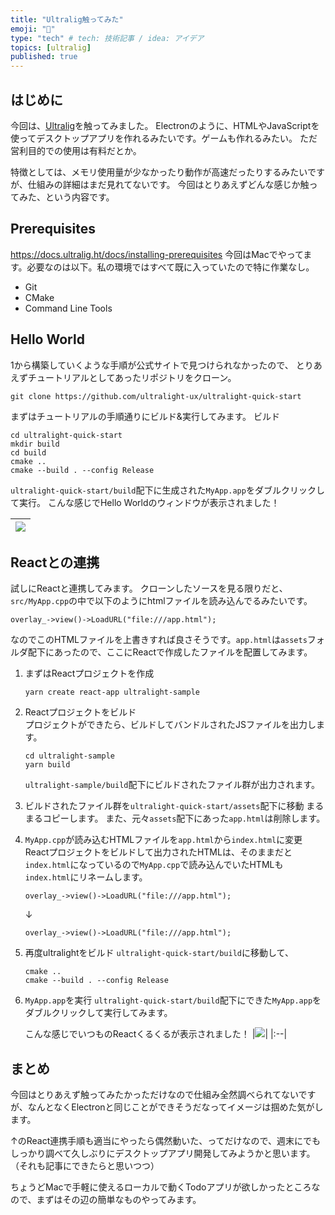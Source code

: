 ```yaml
---
title: "Ultralig触ってみた"
emoji: "🤖"
type: "tech" # tech: 技術記事 / idea: アイデア
topics: [ultralig]
published: true
---
```

## はじめに
今回は、[Ultralig](https://ultralig.ht/)を触ってみました。
Electronのように、HTMLやJavaScriptを使ってデスクトップアプリを作れるみたいです。ゲームも作れるみたい。
ただ営利目的での使用は有料だとか。

特徴としては、メモリ使用量が少なかったり動作が高速だったりするみたいですが、仕組みの詳細はまだ見れてないです。
今回はとりあえずどんな感じか触ってみた、という内容です。

## Prerequisites
https://docs.ultralig.ht/docs/installing-prerequisites
今回はMacでやってます。必要なのは以下。私の環境ではすべて既に入っていたので特に作業なし。
- Git
- CMake
- Command Line Tools

## Hello World
1から構築していくような手順が公式サイトで見つけられなかったので、
とりあえずチュートリアルとしてあったリポジトリをクローン。
```
git clone https://github.com/ultralight-ux/ultralight-quick-start
```
まずはチュートリアルの手順通りにビルド&実行してみます。
ビルド
```
cd ultralight-quick-start
mkdir build
cd build
cmake ..
cmake --build . --config Release
```
`ultralight-quick-start/build`配下に生成された`MyApp.app`をダブルクリックして実行。
こんな感じでHello Worldのウィンドウが表示されました！

|![](https://storage.googleapis.com/zenn-user-upload/f5w9y1wb44n3pwth1a3f25otdn4q)|
|:--|

## Reactとの連携
試しにReactと連携してみます。
クローンしたソースを見る限りだと、`src/MyApp.cpp`の中で以下のようにhtmlファイルを読み込んでるみたいです。
```
overlay_->view()->LoadURL("file:///app.html");
```
なのでこのHTMLファイルを上書きすれば良さそうです。`app.html`は`assets`フォルダ配下にあったので、ここにReactで作成したファイルを配置してみます。

1. まずはReactプロジェクトを作成
   ```
   yarn create react-app ultralight-sample
   ```
2. Reactプロジェクトをビルド  
プロジェクトができたら、ビルドしてバンドルされたJSファイルを出力します。
    ```
    cd ultralight-sample
    yarn build
    ```
    `ultralight-sample/build`配下にビルドされたファイル群が出力されます。

3. ビルドされたファイル群を`ultralight-quick-start/assets`配下に移動
まるまるコピーします。
また、元々`assets`配下にあった`app.html`は削除します。
4. `MyApp.cpp`が読み込むHTMLファイルを`app.html`から`index.html`に変更
Reactプロジェクトをビルドして出力されたHTMLは、そのままだと`index.html`になっているので`MyApp.cpp`で読み込んでいたHTMLも`index.html`にリネームします。
    ```
    overlay_->view()->LoadURL("file:///app.html");
    ```
    ↓
    ```
    overlay_->view()->LoadURL("file:///app.html");
    ```

5. 再度ultralightをビルド
`ultralight-quick-start/build`に移動して、
    ```
    cmake ..
    cmake --build . --config Release
    ````

6. `MyApp.app`を実行
``ultralight-quick-start/build``配下にできた`MyApp.app`をダブルクリックして実行してみます。

    こんな感じでいつものReactくるくるが表示されました！
    |![](https://storage.googleapis.com/zenn-user-upload/g5wg4n9r2rpj73e0ev95imqz76s9)|
    |:--|

## まとめ
今回はとりあえず触ってみたかっただけなので仕組み全然調べられてないですが、なんとなくElectronと同じことができそうだなってイメージは掴めた気がします。

↑のReact連携手順も適当にやったら偶然動いた、ってだけなので、週末にでもしっかり調べて久しぶりにデスクトップアプリ開発してみようかと思います。
（それも記事にできたらと思いつつ）

ちょうどMacで手軽に使えるローカルで動くTodoアプリが欲しかったところなので、まずはその辺の簡単なものやってみます。

